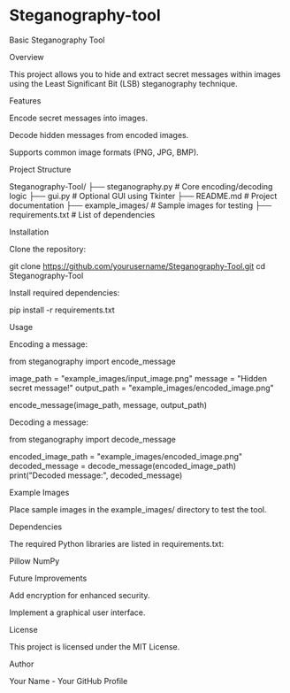 # Steganography-tool
Basic Steganography Tool

Overview

This project allows you to hide and extract secret messages within images using the Least Significant Bit (LSB) steganography technique.

Features

Encode secret messages into images.

Decode hidden messages from encoded images.

Supports common image formats (PNG, JPG, BMP).

Project Structure

Steganography-Tool/
├── steganography.py   # Core encoding/decoding logic
├── gui.py             # Optional GUI using Tkinter
├── README.md          # Project documentation
├── example_images/    # Sample images for testing
├── requirements.txt   # List of dependencies

Installation

Clone the repository:

git clone https://github.com/yourusername/Steganography-Tool.git
cd Steganography-Tool

Install required dependencies:

pip install -r requirements.txt

Usage

Encoding a message:

from steganography import encode_message

image_path = "example_images/input_image.png"
message = "Hidden secret message!"
output_path = "example_images/encoded_image.png"

encode_message(image_path, message, output_path)

Decoding a message:

from steganography import decode_message

encoded_image_path = "example_images/encoded_image.png"
decoded_message = decode_message(encoded_image_path)
print("Decoded message:", decoded_message)

Example Images

Place sample images in the example_images/ directory to test the tool.

Dependencies

The required Python libraries are listed in requirements.txt:

Pillow
NumPy

Future Improvements

Add encryption for enhanced security.

Implement a graphical user interface.

License

This project is licensed under the MIT License.

Author

Your Name - Your GitHub Profile

